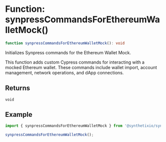 # Function: synpressCommandsForEthereumWalletMock()

```ts
function synpressCommandsForEthereumWalletMock(): void
```

Initializes Synpress commands for the Ethereum Wallet Mock.

This function adds custom Cypress commands for interacting with a mocked Ethereum wallet.
These commands include wallet import, account management, network operations, and dApp connections.

## Returns

`void`

## Example

```typescript
import { synpressCommandsForEthereumWalletMock } from '@synthetixio/synpress';

synpressCommandsForEthereumWalletMock();
```
